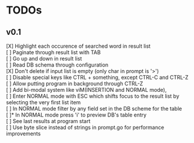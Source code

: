 # TODOs

## v0.1
[X] Highlight each occurence of searched word in result list  
[ ] Paginate through result list with TAB  
[ ] Go up and down in result list  
[ ] Read DB schema through configuration  
[X] Don't delete if input list is empty (only char in prompt is '>')  
[ ] Disable special keys like CTRL + something, except CTRL-C and CTRL-Z  
    [ ] Allow putting program in background through CTRL-Z  
[ ] Add bi-modal system like viM(INSERTION and NORMAL mode),  
    [ ] Enter NORMAL mode with ESC which shifts focus to the result list
    by selecting the very first list item  
    [ ] In NORMAL mode filter by any field set in the DB scheme for the table  
    [ ]* In NORMAL mode press 'i' to preview DB's table entry  
[ ] See last results at program start  
[ ] Use byte slice instead of strings in prompt.go for performance improvements


